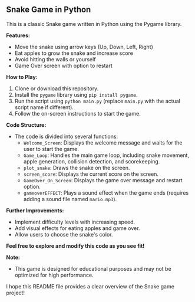 ## Snake Game in Python

This is a classic Snake game written in Python using the Pygame library.

**Features:**

* Move the snake using arrow keys (Up, Down, Left, Right)
* Eat apples to grow the snake and increase score
* Avoid hitting the walls or yourself
* Game Over screen with option to restart

**How to Play:**

1. Clone or download this repository.
2. Install the `pygame` library using `pip install pygame`.
3. Run the script using `python main.py` (replace `main.py` with the actual script name if different).
4. Follow the on-screen instructions to start the game.

**Code Structure:**

* The code is divided into several functions:
    * `Welcome_Screen`: Displays the welcome message and waits for the user to start the game.
    * `Game_Loop`: Handles the main game loop, including snake movement, apple generation, collision detection, and scorekeeping.
    * `plot_snake`: Draws the snake on the screen.
    * `screen_score`: Displays the current score on the screen.
    * `GameOver_On_Screen`: Displays the game over message and restart option.
    * `gameoverEFFECT`: Plays a sound effect when the game ends (requires adding a sound file named `mario.mp3`).

**Further Improvements:**

* Implement difficulty levels with increasing speed.
* Add visual effects for eating apples and game over.
* Allow users to choose the snake's color.

**Feel free to explore and modify this code as you see fit!**

**Note:**

* This game is designed for educational purposes and may not be optimized for high performance.

I hope this README file provides a clear overview of the Snake game project!